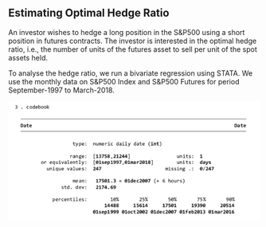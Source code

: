 ## Estimating Optimal Hedge Ratio

An investor wishes to hedge a long position in the S&P500 using a short position in futures contracts. The investor is interested in the optimal hedge ratio, i.e., the number of units of the futures asset to sell per unit of the spot assets held.

To analyse the hedge ratio, we run a bivariate regression using STATA. We use the monthly data on S&P500 Index and S&P500 Futures for period September-1997 to March-2018.

![output](https://github.com/priyaabr/ghosh.github.io/blob/master/Screen%20Shot%202020-08-19%20at%2011.47.41%20PM.png)
